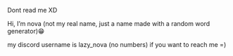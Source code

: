 Dont read me XD
  
  Hi, I’m nova (not my real name, just a name made with a random word generator)😁

my discord username is        lazy_nova (no numbers)
if you want to reach me =)

<!---
nova-dot-exe/nova-dot-exe is a ✨ special ✨ repository because its `README.md` (this file) appears on your GitHub profile.
You can click the Preview link to take a look at your changes.
--->

